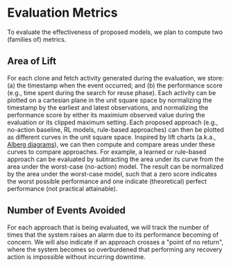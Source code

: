 # Evaluation Metrics

To evaluate the effectiveness of proposed models, we plan to compute two (families of) metrics.

## Area of Lift

For each clone and fetch activity generated during the evaluation, we store: (a) the timestamp when the event occurred; and (b) the performance score (e.g., time spent during the search for reuse phase). Each activity can be plotted on a cartesian plane in the unit square space by normalizing the timestamp by the earliest and latest observations, and normalizing the performance score by either its maximium observed value during the evaluation or its clipped maximum setting. Each proposed approach (e.g., no-action baseline, RL models, rule-based approaches) can then be plotted as different curves in the unit square space. Inspired by lift charts (a.k.a., [Alberg diagrams](https://doi.org/10.1109/32.553637)), we can then compute and compare areas under these curves to compare approaches. For example, a learned or rule-based approach can be evaluated by subtracting the area under its curve from the area under the worst-case (no-action) model. The result can be normalized by the area under the worst-case model, such that a zero score indicates the worst possible performance and one indicate (theoretical) perfect performance (not practical attainable).

## Number of Events Avoided

For each approach that is being evaluated, we will track the number of times that the system raises an alarm due to its performance becoming of concern. We will also indicate if an approach crosses a "point of no return", where the system becomes so overburdened that performing any recovery action is impossible without incurring downtime.
